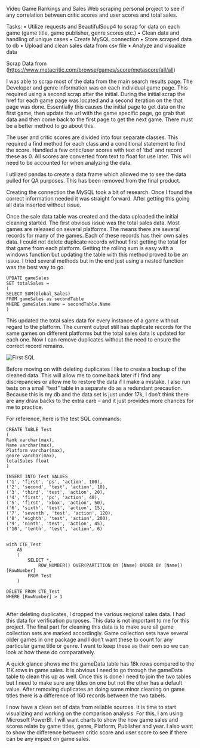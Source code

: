 Video Game Rankings and Sales
Web scraping personal project to see if any correlation between critic scores and user scores and total sales. 

Tasks:
•	Utilize requests and BeautifulSoup4 to scrap for data on each game (game title, game publisher, genre scores etc.) 
•	Clean data and handling of unique cases
•	Create MySQL connection
•	Store scraped data to db
•	Upload and clean sales data from csv file 
•	Analyze and visualize data

Scrap Data  from (https://www.metacritic.com/browse/games/score/metascore/all/all)

	
  I was able to scrap most of the data from the main search results page. The Developer and genre information was on each individual game page. This required using a second scrap after the initial. During the initial scrap the href for each game page was located and a second iteration on the that page was done. Essentially this causes the initial page to get data on the first game, then update the url with the game specific page, go grab that data and then come back to the first page to get the next game. There must be a better method to go about this. 
	
  The user and critic scores are divided into four separate classes. This required a find method for each class and a conditional statement to find the score. Handled a few critic/user scores with text of ‘tbd’ and record these as 0. All scores are converted from text to float for use later. This will need to be accounted for when analyzing the data.
	
  I utilized pandas to create a data frame which allowed me to see the data pulled for QA purposes. This has been removed from the final product.
  
  Creating the connection the MySQL took a bit of research. Once I found the correct information needed it was straight forward. After getting this going all data inserted without issue.
	
  Once the sale data table was created and the data uploaded the initial cleaning started. The first obvious issue was the total sales data. Most games are released on several platforms. The means there are several records for many of the games. Each of these records has their own sales data. I could not delete duplicate records without first getting the total for that game from each platform. Getting the rolling sum is easy with a windows function but updating the table with this method proved to be an issue. I tried several methods but in the end just using a nested function was the best way to go.
	
	UPDATE gameSales
	SET totalSales = 
	(
	SELECT SUM(Global_Sales)
	FROM gameSales as secondTable
	WHERE gameSales.Name = secondTable.Name
	)
	
  This updated the total sales data for every instance of a game without regard to the platform. The current output still has duplicate records for the same games on different platforms but the total sales data is updated for each one. Now I can remove duplicates without the need to ensure the correct record remains. 

![First SQL](https://user-images.githubusercontent.com/10605443/149674645-78001e3b-b9b9-436c-9225-2f3ec94e4217.JPG)

  Before moving on with deleting duplicates I like to create a backup of the cleaned data. This will allow me to come back later if I find any discrepancies or allow me to restore the data if I make a mistake. I also run tests on a small “test” table in a separate db as a redundant precaution.  Because this is my db and the data set is just under 17k, I don’t think there are any draw backs to the extra care – and it just provides more chances for me to practice. 

  For reference, here is the test SQL commands:
	
	CREATE TABLE Test
	(
	Rank varchar(max), 
	Name varchar(max), 
	Platform varchar(max), 
	genre varchar(max),
	totalSales float
	)

	INSERT INTO Test VALUES 
	('1', 'first', 'ps', 'action', 100),
	('2', 'second', 'test', 'action', 10),
	('3', 'third', 'test', 'action', 20),
	('4', 'first', 'pc', 'action', 40),
	('5', 'first', 'xbox', 'action', 50),
	('6', 'sixth', 'test', 'action', 15),
	('7', 'seventh', 'test', 'action', 120),
	('8', 'eighth', 'test', 'action', 200),
	('9', 'ninth', 'test', 'action', 45),
	('10', 'tenth', 'test', 'action', 6)


	with CTE_Test
		AS
		(
			SELECT *,
				ROW_NUMBER() OVER(PARTITION BY [Name] ORDER BY [Name]) [RowNumber]
			FROM Test
		)

	DELETE FROM CTE_Test
	WHERE [RowNumber] > 1

	
 	
  After deleting duplicates, I dropped the various regional sales data. I had this data for verification purposes. This data is not important to me for this project.
The final part for cleaning this data is to make sure all game collection sets are marked accordingly. Game collection sets have several older games in one package and I don’t want these to count for any particular game title or genre. I want to keep these as their own so we can look at how these do comparatively. 

  A quick glance shows me the gameData table has 18k rows compared to the 11K rows in game sales. It is obvious I need to go through the gameData table to clean this up as well. 
Once this is done I need to join the two tables but I need to make sure any titles on one but not the other has a default value. After removing duplicates an doing some minor cleaning on game titles there is a difference of 160 records between the two tabels. 


  I now have a clean set of data from reliable sources. It is time to start visualizing and working on the comparison analysis. For this, I am using Microsoft PowerBI. I will want charts to show the how game sales and scores relate by game titles, genre, Platform, Publisher and year. I also want to show the difference between critic score and user score to see if there can be any impact on game sales.
